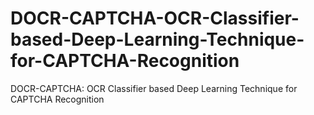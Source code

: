 # DOCR-CAPTCHA-OCR-Classifier-based-Deep-Learning-Technique-for-CAPTCHA-Recognition
DOCR-CAPTCHA: OCR Classifier based Deep Learning Technique for CAPTCHA Recognition
